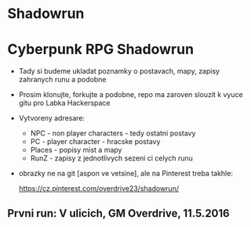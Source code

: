 # Shadowrun
Cyberpunk RPG Shadowrun
=======================
- Tady si budeme ukladat poznamky o postavach, mapy, zapisy zahranych runu a podobne
- Prosim klonujte, forkujte a podobne, repo ma zaroven slouzit k vyuce gitu pro Labka Hackerspace
- Vytvoreny adresare:
	* NPC - non player characters - tedy ostatni postavy
	* PC - player character - hracske postavy
	* Places - popisy mist a mapy
	* RunZ - zapisy z jednotlivych sezeni ci celych runu

- obrazky ne na git [aspon ve vetsine], ale na Pinterest treba takhle: 

	https://cz.pinterest.com/overdrive23/shadowrun/

Prvni run: V ulicich, GM Overdrive, 11.5.2016
------------
